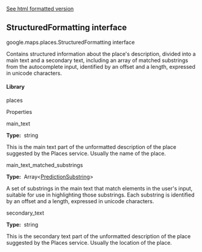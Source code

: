 [See html formatted version](https://huasofoundries.github.io/google-maps-documentation/StructuredFormatting.html)


StructuredFormatting interface
------------------------------

google.maps.places.StructuredFormatting interface

Contains structured information about the place's description, divided into a main text and a secondary text, including an array of matched substrings from the autocomplete input, identified by an offset and a length, expressed in unicode characters.

#### Library

places

Properties

main\_text

**Type:**  string

This is the main text part of the unformatted description of the place suggested by the Places service. Usually the name of the place.

main\_text\_matched\_substrings

**Type:**  Array<[PredictionSubstring](https://github.com/amenadiel/google-maps-documentation/blob/master/docs/PredictionSubstring.md)\>

A set of substrings in the main text that match elements in the user's input, suitable for use in highlighting those substrings. Each substring is identified by an offset and a length, expressed in unicode characters.

secondary\_text

**Type:**  string

This is the secondary text part of the unformatted description of the place suggested by the Places service. Usually the location of the place.